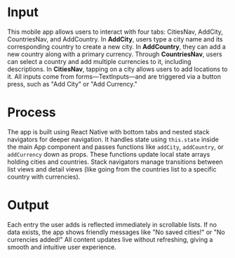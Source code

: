 # Input  
This mobile app allows users to interact with four tabs: CitiesNav, AddCity, CountriesNav, and AddCountry. In **AddCity**, users type a city name and its corresponding country to create a new city. In **AddCountry**, they can add a new country along with a primary currency. Through **CountriesNav**, users can select a country and add multiple currencies to it, including descriptions. In **CitiesNav**, tapping on a city allows users to add locations to it. All inputs come from forms—TextInputs—and are triggered via a button press, such as "Add City" or "Add Currency."

# Process  
The app is built using React Native with bottom tabs and nested stack navigators for deeper navigation. It handles state using `this.state` inside the main App component and passes functions like `addCity`, `addCountry`, or `addCurrency` down as props. These functions update local state arrays holding cities and countries. Stack navigators manage transitions between list views and detail views (like going from the countries list to a specific country with currencies).

# Output  
Each entry the user adds is reflected immediately in scrollable lists. If no data exists, the app shows friendly messages like "No saved cities!" or "No currencies added!" All content updates live without refreshing, giving a smooth and intuitive user experience.
